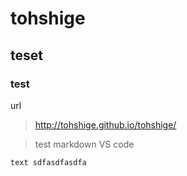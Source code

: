 # tohshige
## teset
### test

url
> http://tohshige.github.io/tohshige/


> test markdown VS code

`text
sdfasdfasdfa
`
